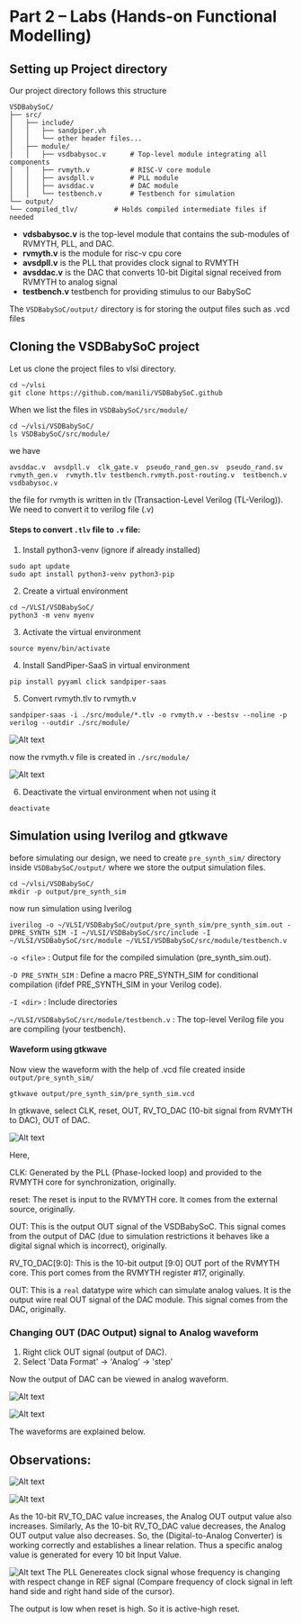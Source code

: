 # Part 2 – Labs (Hands-on Functional Modelling)

## Setting up Project directory

Our project directory follows this structure
```
VSDBabySoC/
├── src/
│   ├── include/
│   │   ├── sandpiper.vh
│   │   └── other header files...
│   ├── module/
│   │   ├── vsdbabysoc.v      # Top-level module integrating all components
│   │   ├── rvmyth.v          # RISC-V core module
│   │   ├── avsdpll.v         # PLL module
│   │   ├── avsddac.v         # DAC module
│   │   └── testbench.v       # Testbench for simulation
└── output/
└── compiled_tlv/         # Holds compiled intermediate files if needed
```

- **vdsbabysoc.v** is the top-level module that contains the sub-modules of RVMYTH, PLL, and DAC.
- **rvmyth.v** is the module for risc-v cpu core
- **avsdpll.v** is the PLL that provides clock signal to RVMYTH
- **avsddac.v** is the DAC that converts 10-bit Digital signal received from RVMYTH to analog signal
- **testbench.v** testbench for providing stimulus to our BabySoC

The `VSDBabySoC/output/` directory is for storing the output files such as .vcd files


## Cloning the VSDBabySoC project
Let us clone the project files to vlsi directory.

```
cd ~/vlsi
git clone https://github.com/manili/VSDBabySoC.github
```
When we list the files in `VSDBabySoC/src/module/`
```
cd ~/vlsi/VSDBabySoC/
ls VSDBabySoC/src/module/
```
we have 
```
avsddac.v  avsdpll.v  clk_gate.v  pseudo_rand_gen.sv  pseudo_rand.sv  rvmyth_gen.v  rvmyth.tlv testbench.rvmyth.post-routing.v  testbench.v  vsdbabysoc.v
```

the file for rvmyth is written in tlv (Transaction-Level Verilog (TL-Verilog)). We need to convert it to verilog file (.v)

#### Steps to convert `.tlv` file to `.v` file:

1. Install python3-venv (ignore if already installed)
```
sudo apt update
sudo apt install python3-venv python3-pip
```

2. Create a virtual environment
```
cd ~/VLSI/VSDBabySoC/
python3 -m venv myenv
```

3. Activate the virtual environment
```
source myenv/bin/activate
```

4. Install SandPiper-SaaS in virtual environment
```
pip install pyyaml click sandpiper-saas
```
5. Convert rvmyth.tlv to rvmyth.v
```
sandpiper-saas -i ./src/module/*.tlv -o rvmyth.v --bestsv --noline -p verilog --outdir ./src/module/
```

![Alt text](images/tlv_to_v_conversion.png)

now the rvmyth.v file is created in `./src/module/`

![Alt text](images/module_contents.png)

6. Deactivate the virtual environment when not using it
```
deactivate
```

## Simulation using Iverilog and gtkwave

before simulating our design, we need to create `pre_synth_sim/` directory inside `VSDBabySoC/output/` where we store the output simulation files.

```
cd ~/vlsi/VSDBabySoC/
mkdir -p output/pre_synth_sim
```
now run simulation using Iverilog
```
iverilog -o ~/VLSI/VSDBabySoC/output/pre_synth_sim/pre_synth_sim.out -DPRE_SYNTH_SIM -I ~/VLSI/VSDBabySoC/src/include -I ~/VLSI/VSDBabySoC/src/module ~/VLSI/VSDBabySoC/src/module/testbench.v
```

`-o <file>` : Output file for the compiled simulation (pre_synth_sim.out).

`-D PRE_SYNTH_SIM` : Define a macro PRE_SYNTH_SIM for conditional compilation (ifdef PRE_SYNTH_SIM in your Verilog code).

`-I <dir>` : Include directories

`~/VLSI/VSDBabySoC/src/module/testbench.v` : The top-level Verilog file you are compiling (your testbench).

#### Waveform using gtkwave
Now view the waveform with the help of .vcd file created inside `output/pre_synth_sim/`

```
gtkwave output/pre_synth_sim/pre_synth_sim.vcd
```

In gtkwave, select CLK, reset, OUT, RV_TO_DAC (10-bit signal from RVMYTH to DAC), OUT of DAC.

![Alt text](images/gtkwave.png)

Here,

CLK: Generated by the PLL (Phase-locked loop) and provided to the RVMYTH core for synchronization, originally.

reset: The reset is input to the RVMYTH core. It comes from the external source, originally.

OUT: This is the output OUT signal of the VSDBabySoC. This signal comes from the output of DAC (due to simulation restrictions it behaves like a digital signal which is incorrect), originally.

RV_TO_DAC[9:0]: This is the 10-bit output [9:0] OUT port of the RVMYTH core. This port comes from the RVMYTH register #17, originally.

OUT: This is a `real` datatype wire which can simulate analog values. It is the output wire real OUT signal of the DAC module. This signal comes from the DAC, originally.

### Changing OUT (DAC Output) signal to Analog waveform

1. Right click OUT signal (output of DAC). 
2. Select 'Data Format' -> 'Analog' -> 'step'

Now the output of DAC can be viewed in analog waveform.

![Alt text](images/analog_wave_settings.png)

![Alt text](images/analog_wave.png)

The waveforms are explained below.

## Observations:

![Alt text](images/analog_wave_zoomed_in.png)

![Alt text](images/analog_wave_zoomed_out.png)

As the 10-bit RV_TO_DAC value increases, the Analog OUT output value also increases. Similarly, As the 10-bit RV_TO_DAC value decreases, the Analog OUT output value also decreases.
So, the (Digital-to-Analog Converter) is working correctly and establishes a linear relation. Thus a specific analog value is generated for every 10 bit Input Value.


![Alt text](images/frequency_change.png)
The PLL Genereates clock signal whose frequency is changing with respect change in REF signal (Compare frequency of clock signal in left hand side and right hand side of the cursor).

The output is low when reset is high. So it is active-high reset.




